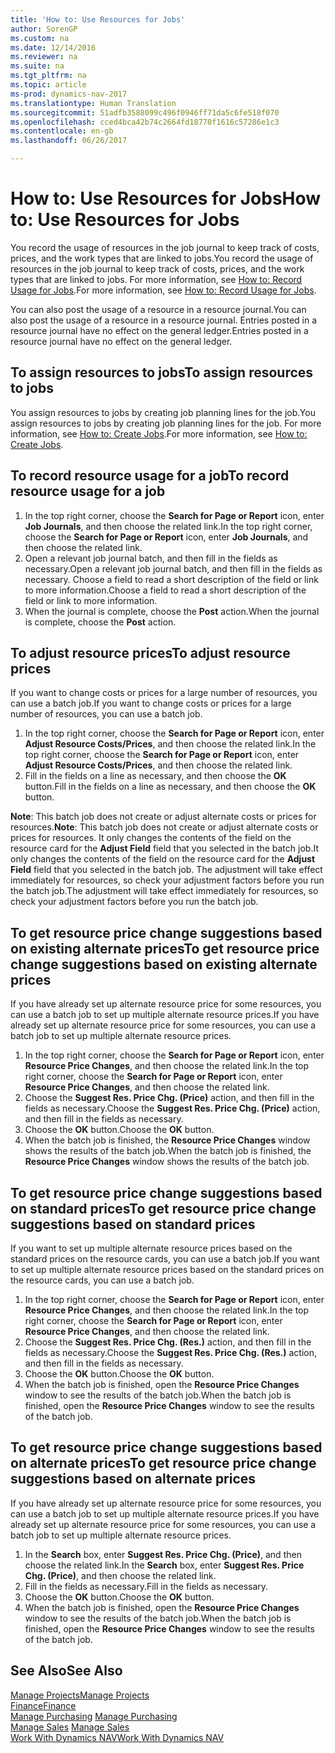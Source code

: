 ```yaml
---
title: 'How to: Use Resources for Jobs'
author: SorenGP
ms.custom: na
ms.date: 12/14/2016
ms.reviewer: na
ms.suite: na
ms.tgt_pltfrm: na
ms.topic: article
ms-prod: dynamics-nav-2017
ms.translationtype: Human Translation
ms.sourcegitcommit: 51adfb3588099c496f0946ff71da5c6fe518f070
ms.openlocfilehash: cced4bca42b74c2664fd18770f1616c57286e1c3
ms.contentlocale: en-gb
ms.lasthandoff: 06/26/2017

---
```


# <a name="how-to-use-resources-for-jobs"></a><span data-ttu-id="7ff4f-102">How to: Use Resources for Jobs</span><span class="sxs-lookup"><span data-stu-id="7ff4f-102">How to: Use Resources for Jobs</span></span>
<span data-ttu-id="7ff4f-103">You record the usage of resources in the job journal to keep track of costs, prices, and the work types that are linked to jobs.</span><span class="sxs-lookup"><span data-stu-id="7ff4f-103">You record the usage of resources in the job journal to keep track of costs, prices, and the work types that are linked to jobs.</span></span> <span data-ttu-id="7ff4f-104">For more information, see [How to: Record Usage for Jobs](projects-how-record-job-usage.md).</span><span class="sxs-lookup"><span data-stu-id="7ff4f-104">For more information, see [How to: Record Usage for Jobs](projects-how-record-job-usage.md).</span></span>

<span data-ttu-id="7ff4f-105">You can also post the usage of a resource in a resource journal.</span><span class="sxs-lookup"><span data-stu-id="7ff4f-105">You can also post the usage of a resource in a resource journal.</span></span> <span data-ttu-id="7ff4f-106">Entries posted in a resource journal have no effect on the general ledger.</span><span class="sxs-lookup"><span data-stu-id="7ff4f-106">Entries posted in a resource journal have no effect on the general ledger.</span></span>

## <a name="to-assign-resources-to-jobs"></a><span data-ttu-id="7ff4f-107">To assign resources to jobs</span><span class="sxs-lookup"><span data-stu-id="7ff4f-107">To assign resources to jobs</span></span>
<span data-ttu-id="7ff4f-108">You assign resources to jobs by creating job planning lines for the job.</span><span class="sxs-lookup"><span data-stu-id="7ff4f-108">You assign resources to jobs by creating job planning lines for the job.</span></span> <span data-ttu-id="7ff4f-109">For more information, see [How to: Create Jobs](projects-how-create-jobs.md).</span><span class="sxs-lookup"><span data-stu-id="7ff4f-109">For more information, see [How to: Create Jobs](projects-how-create-jobs.md).</span></span>

## <a name="to-record-resource-usage-for-a-job"></a><span data-ttu-id="7ff4f-110">To record resource usage for a job</span><span class="sxs-lookup"><span data-stu-id="7ff4f-110">To record resource usage for a job</span></span>

1. <span data-ttu-id="7ff4f-111">In the top right corner, choose the **Search for Page or Report** icon, enter **Job Journals**, and then choose the related link.</span><span class="sxs-lookup"><span data-stu-id="7ff4f-111">In the top right corner, choose the **Search for Page or Report** icon, enter **Job Journals**, and then choose the related link.</span></span>
2. <span data-ttu-id="7ff4f-112">Open a relevant job journal batch, and then fill in the fields as necessary.</span><span class="sxs-lookup"><span data-stu-id="7ff4f-112">Open a relevant job journal batch, and then fill in the fields as necessary.</span></span> <span data-ttu-id="7ff4f-113">Choose a field to read a short description of the field or link to more information.</span><span class="sxs-lookup"><span data-stu-id="7ff4f-113">Choose a field to read a short description of the field or link to more information.</span></span>
3. <span data-ttu-id="7ff4f-114">When the journal is complete, choose the **Post** action.</span><span class="sxs-lookup"><span data-stu-id="7ff4f-114">When the journal is complete, choose the **Post** action.</span></span>

## <a name="to-adjust-resource-prices"></a><span data-ttu-id="7ff4f-115">To adjust resource prices</span><span class="sxs-lookup"><span data-stu-id="7ff4f-115">To adjust resource prices</span></span>  
<span data-ttu-id="7ff4f-116">If you want to change costs or prices for a large number of resources, you can use a batch job.</span><span class="sxs-lookup"><span data-stu-id="7ff4f-116">If you want to change costs or prices for a large number of resources, you can use a batch job.</span></span>  

1. <span data-ttu-id="7ff4f-117">In the top right corner, choose the **Search for Page or Report** icon, enter **Adjust Resource Costs/Prices**, and then choose the related link.</span><span class="sxs-lookup"><span data-stu-id="7ff4f-117">In the top right corner, choose the **Search for Page or Report** icon, enter **Adjust Resource Costs/Prices**, and then choose the related link.</span></span>
2. <span data-ttu-id="7ff4f-118">Fill in the fields on a line as necessary, and then choose the **OK** button.</span><span class="sxs-lookup"><span data-stu-id="7ff4f-118">Fill in the fields on a line as necessary, and then choose the **OK** button.</span></span>

<span data-ttu-id="7ff4f-119">**Note**: This batch job does not create or adjust alternate costs or prices for resources.</span><span class="sxs-lookup"><span data-stu-id="7ff4f-119">**Note**: This batch job does not create or adjust alternate costs or prices for resources.</span></span> <span data-ttu-id="7ff4f-120">It only changes the contents of the field on the resource card for the **Adjust Field** field that you selected in the batch job.</span><span class="sxs-lookup"><span data-stu-id="7ff4f-120">It only changes the contents of the field on the resource card for the **Adjust Field** field that you selected in the batch job.</span></span> <span data-ttu-id="7ff4f-121">The adjustment will take effect immediately for resources, so check your adjustment factors before you run the batch job.</span><span class="sxs-lookup"><span data-stu-id="7ff4f-121">The adjustment will take effect immediately for resources, so check your adjustment factors before you run the batch job.</span></span>

## <a name="to-get-resource-price-change-suggestions-based-on-existing-alternate-prices"></a><span data-ttu-id="7ff4f-122">To get resource price change suggestions based on existing alternate prices</span><span class="sxs-lookup"><span data-stu-id="7ff4f-122">To get resource price change suggestions based on existing alternate prices</span></span>  
<span data-ttu-id="7ff4f-123">If you have already set up alternate resource price for some resources, you can use a batch job to set up multiple alternate resource prices.</span><span class="sxs-lookup"><span data-stu-id="7ff4f-123">If you have already set up alternate resource price for some resources, you can use a batch job to set up multiple alternate resource prices.</span></span>

1. <span data-ttu-id="7ff4f-124">In the top right corner, choose the **Search for Page or Report** icon, enter **Resource Price Changes**, and then choose the related link.</span><span class="sxs-lookup"><span data-stu-id="7ff4f-124">In the top right corner, choose the **Search for Page or Report** icon, enter **Resource Price Changes**, and then choose the related link.</span></span>
2. <span data-ttu-id="7ff4f-125">Choose the **Suggest Res. Price Chg. (Price)** action, and then fill in the fields as necessary.</span><span class="sxs-lookup"><span data-stu-id="7ff4f-125">Choose the **Suggest Res. Price Chg. (Price)** action, and then fill in the fields as necessary.</span></span>
3. <span data-ttu-id="7ff4f-126">Choose the **OK** button.</span><span class="sxs-lookup"><span data-stu-id="7ff4f-126">Choose the **OK** button.</span></span>  
4. <span data-ttu-id="7ff4f-127">When the batch job is finished, the **Resource Price Changes** window shows the results of the batch job.</span><span class="sxs-lookup"><span data-stu-id="7ff4f-127">When the batch job is finished, the **Resource Price Changes** window shows the results of the batch job.</span></span>

## <a name="to-get-resource-price-change-suggestions-based-on-standard-prices"></a><span data-ttu-id="7ff4f-128">To get resource price change suggestions based on standard prices</span><span class="sxs-lookup"><span data-stu-id="7ff4f-128">To get resource price change suggestions based on standard prices</span></span>  
<span data-ttu-id="7ff4f-129">If you want to set up multiple alternate resource prices based on the standard prices on the resource cards, you can use a batch job.</span><span class="sxs-lookup"><span data-stu-id="7ff4f-129">If you want to set up multiple alternate resource prices based on the standard prices on the resource cards, you can use a batch job.</span></span>  

1. <span data-ttu-id="7ff4f-130">In the top right corner, choose the **Search for Page or Report** icon, enter **Resource Price Changes**, and then choose the related link.</span><span class="sxs-lookup"><span data-stu-id="7ff4f-130">In the top right corner, choose the **Search for Page or Report** icon, enter **Resource Price Changes**, and then choose the related link.</span></span>
2. <span data-ttu-id="7ff4f-131">Choose the **Suggest Res. Price Chg. (Res.)** action, and then fill in the fields as necessary.</span><span class="sxs-lookup"><span data-stu-id="7ff4f-131">Choose the **Suggest Res. Price Chg. (Res.)** action, and then fill in the fields as necessary.</span></span>  
3. <span data-ttu-id="7ff4f-132">Choose the **OK** button.</span><span class="sxs-lookup"><span data-stu-id="7ff4f-132">Choose the **OK** button.</span></span>  
4. <span data-ttu-id="7ff4f-133">When the batch job is finished, open the **Resource Price Changes** window to see the results of the batch job.</span><span class="sxs-lookup"><span data-stu-id="7ff4f-133">When the batch job is finished, open the **Resource Price Changes** window to see the results of the batch job.</span></span>

## <a name="to-get-resource-price-change-suggestions-based-on-alternate-prices"></a><span data-ttu-id="7ff4f-134">To get resource price change suggestions based on alternate prices</span><span class="sxs-lookup"><span data-stu-id="7ff4f-134">To get resource price change suggestions based on alternate prices</span></span>  
<span data-ttu-id="7ff4f-135">If you have already set up alternate resource price for some resources, you can use a batch job to set up multiple alternate resource prices.</span><span class="sxs-lookup"><span data-stu-id="7ff4f-135">If you have already set up alternate resource price for some resources, you can use a batch job to set up multiple alternate resource prices.</span></span>

1. <span data-ttu-id="7ff4f-136">In the **Search** box, enter **Suggest Res. Price Chg. (Price)**, and then choose the related link.</span><span class="sxs-lookup"><span data-stu-id="7ff4f-136">In the **Search** box, enter **Suggest Res. Price Chg. (Price)**, and then choose the related link.</span></span>  
2. <span data-ttu-id="7ff4f-137">Fill in the fields as necessary.</span><span class="sxs-lookup"><span data-stu-id="7ff4f-137">Fill in the fields as necessary.</span></span>
3. <span data-ttu-id="7ff4f-138">Choose the **OK** button.</span><span class="sxs-lookup"><span data-stu-id="7ff4f-138">Choose the **OK** button.</span></span>  
4. <span data-ttu-id="7ff4f-139">When the batch job is finished, open the **Resource Price Changes** window to see the results of the batch job.</span><span class="sxs-lookup"><span data-stu-id="7ff4f-139">When the batch job is finished, open the **Resource Price Changes** window to see the results of the batch job.</span></span>

## <a name="see-also"></a><span data-ttu-id="7ff4f-140">See Also</span><span class="sxs-lookup"><span data-stu-id="7ff4f-140">See Also</span></span>
[<span data-ttu-id="7ff4f-141">Manage Projects</span><span class="sxs-lookup"><span data-stu-id="7ff4f-141">Manage Projects</span></span>](projects-manage-projects.md)  
[<span data-ttu-id="7ff4f-142">Finance</span><span class="sxs-lookup"><span data-stu-id="7ff4f-142">Finance</span></span>](finance-setup.md)  
<span data-ttu-id="7ff4f-143">[Manage Purchasing](purchasing-manage-purchasing.md)       </span><span class="sxs-lookup"><span data-stu-id="7ff4f-143">[Manage Purchasing](purchasing-manage-purchasing.md)       </span></span>  
<span data-ttu-id="7ff4f-144">[Manage Sales](sales-manage-sales.md)   </span><span class="sxs-lookup"><span data-stu-id="7ff4f-144">[Manage Sales](sales-manage-sales.md)   </span></span>  
[<span data-ttu-id="7ff4f-145">Work With Dynamics NAV</span><span class="sxs-lookup"><span data-stu-id="7ff4f-145">Work With Dynamics NAV</span></span>](ui-work-product.md)  

